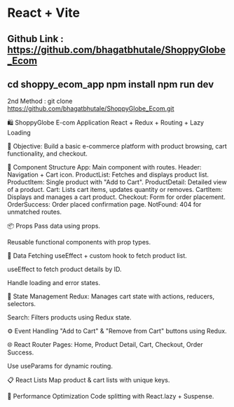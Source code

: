 # React + Vite

Github Link : https://github.com/bhagatbhutale/ShoppyGlobe_Ecom
--------------------------
cd shoppy_ecom_app
npm install 
npm run dev
---------------------------

2nd Method : git clone https://github.com/bhagatbhutale/ShoppyGlobe_Ecom.git


🛍️ ShoppyGlobe E-com Application
 React + Redux + Routing + Lazy Loading

🎯 Objective:
Build a basic e-commerce platform with product browsing, cart functionality, and checkout.

🧩 Component Structure 
App: Main component with routes.
Header: Navigation + Cart icon.
ProductList: Fetches and displays product list.
ProductItem: Single product with "Add to Cart".
ProductDetail: Detailed view of a product.
Cart: Lists cart items, updates quantity or removes.
CartItem: Displays and manages a cart product.
Checkout: Form for order placement.
OrderSuccess: Order placed confirmation page.
NotFound: 404 for unmatched routes.

📦 Props 
Pass data using props.

Reusable functional components with prop types.

🔄 Data Fetching 
useEffect + custom hook to fetch product list.

useEffect to fetch product details by ID.

Handle loading and error states.

🧠 State Management 
Redux: Manages cart state with actions, reducers, selectors.

Search: Filters products using Redux state.

⚙️ Event Handling 
"Add to Cart" & "Remove from Cart" buttons using Redux.

🌐 React Router 
Pages: Home, Product Detail, Cart, Checkout, Order Success.

Use useParams for dynamic routing.

📋 React Lists
Map product & cart lists with unique keys.

🚀 Performance Optimization 
Code splitting with React.lazy + Suspense.
